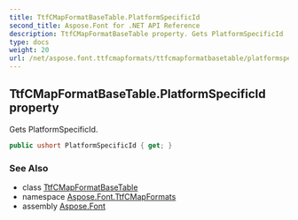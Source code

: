 ```yaml
---
title: TtfCMapFormatBaseTable.PlatformSpecificId
second_title: Aspose.Font for .NET API Reference
description: TtfCMapFormatBaseTable property. Gets PlatformSpecificId
type: docs
weight: 20
url: /net/aspose.font.ttfcmapformats/ttfcmapformatbasetable/platformspecificid/
---
```

## TtfCMapFormatBaseTable.PlatformSpecificId property

Gets PlatformSpecificId.

```csharp
public ushort PlatformSpecificId { get; }
```

### See Also

* class [TtfCMapFormatBaseTable](../)
* namespace [Aspose.Font.TtfCMapFormats](../../../aspose.font.ttfcmapformats/)
* assembly [Aspose.Font](../../../)


